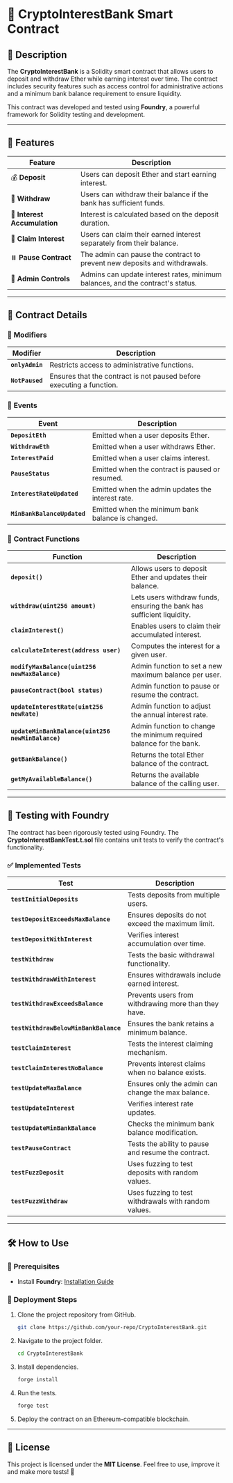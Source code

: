 # 🏦 CryptoInterestBank Smart Contract

## 📌 **Description**
The **CryptoInterestBank** is a Solidity smart contract that allows users to deposit and withdraw Ether while earning interest over time. The contract includes security features such as access control for administrative actions and a minimum bank balance requirement to ensure liquidity.

This contract was developed and tested using **Foundry**, a powerful framework for Solidity testing and development.

---

## 🚀 **Features**
| **Feature** | **Description** |
|------------|---------------|
| 💰 **Deposit** | Users can deposit Ether and start earning interest. |
| 💸 **Withdraw** | Users can withdraw their balance if the bank has sufficient funds. |
| 🏦 **Interest Accumulation** | Interest is calculated based on the deposit duration. |
| 🔄 **Claim Interest** | Users can claim their earned interest separately from their balance. |
| ⏸️ **Pause Contract** | The admin can pause the contract to prevent new deposits and withdrawals. |
| 🔐 **Admin Controls** | Admins can update interest rates, minimum balances, and the contract's status. |

---

## 📜 **Contract Details**

### 🔑 **Modifiers**
| **Modifier** | **Description** |
|-------------|----------------|
| **`onlyAdmin`** | Restricts access to administrative functions. |
| **`NotPaused`** | Ensures that the contract is not paused before executing a function. |

### 📡 **Events**
| **Event** | **Description** |
|-----------|----------------|
| **`DepositEth`** | Emitted when a user deposits Ether. |
| **`WithdrawEth`** | Emitted when a user withdraws Ether. |
| **`InterestPaid`** | Emitted when a user claims interest. |
| **`PauseStatus`** | Emitted when the contract is paused or resumed. |
| **`InterestRateUpdated`** | Emitted when the admin updates the interest rate. |
| **`MinBankBalanceUpdated`** | Emitted when the minimum bank balance is changed. |

### 🔧 **Contract Functions**

| **Function** | **Description** |
|------------|----------------|
| **`deposit()`** | Allows users to deposit Ether and updates their balance. |
| **`withdraw(uint256 amount)`** | Lets users withdraw funds, ensuring the bank has sufficient liquidity. |
| **`claimInterest()`** | Enables users to claim their accumulated interest. |
| **`calculateInterest(address user)`** | Computes the interest for a given user. |
| **`modifyMaxBalance(uint256 newMaxBalance)`** | Admin function to set a new maximum balance per user. |
| **`pauseContract(bool status)`** | Admin function to pause or resume the contract. |
| **`updateInterestRate(uint256 newRate)`** | Admin function to adjust the annual interest rate. |
| **`updateMinBankBalance(uint256 newMinBalance)`** | Admin function to change the minimum required balance for the bank. |
| **`getBankBalance()`** | Returns the total Ether balance of the contract. |
| **`getMyAvailableBalance()`** | Returns the available balance of the calling user. |

---

## 🧪 **Testing with Foundry**
The contract has been rigorously tested using Foundry. The **CryptoInterestBankTest.t.sol** file contains unit tests to verify the contract's functionality.

### ✅ **Implemented Tests**
| **Test** | **Description** |
|-----------|----------------|
| **`testInitialDeposits`** | Tests deposits from multiple users. |
| **`testDepositExceedsMaxBalance`** | Ensures deposits do not exceed the maximum limit. |
| **`testDepositWithInterest`** | Verifies interest accumulation over time. |
| **`testWithdraw`** | Tests the basic withdrawal functionality. |
| **`testWithdrawWithInterest`** | Ensures withdrawals include earned interest. |
| **`testWithdrawExceedsBalance`** | Prevents users from withdrawing more than they have. |
| **`testWithdrawBelowMinBankBalance`** | Ensures the bank retains a minimum balance. |
| **`testClaimInterest`** | Tests the interest claiming mechanism. |
| **`testClaimInterestNoBalance`** | Prevents interest claims when no balance exists. |
| **`testUpdateMaxBalance`** | Ensures only the admin can change the max balance. |
| **`testUpdateInterest`** | Verifies interest rate updates. |
| **`testUpdateMinBankBalance`** | Checks the minimum bank balance modification. |
| **`testPauseContract`** | Tests the ability to pause and resume the contract. |
| **`testFuzzDeposit`** | Uses fuzzing to test deposits with random values. |
| **`testFuzzWithdraw`** | Uses fuzzing to test withdrawals with random values. |

---

## 🛠️ **How to Use**

### 🔧 **Prerequisites**
- Install **Foundry**: [Installation Guide](https://book.getfoundry.sh/)

### 🚀 **Deployment Steps**
1. Clone the project repository from GitHub.
   ```sh
   git clone https://github.com/your-repo/CryptoInterestBank.git
   ```
2. Navigate to the project folder.
   ```sh
   cd CryptoInterestBank
   ```
3. Install dependencies.
   ```sh
   forge install
   ```
4. Run the tests.
   ```sh
   forge test
   ```
5. Deploy the contract on an Ethereum-compatible blockchain.

---

## 📄 **License**
This project is licensed under the **MIT License**. Feel free to use, improve it and make more tests! 🚀
